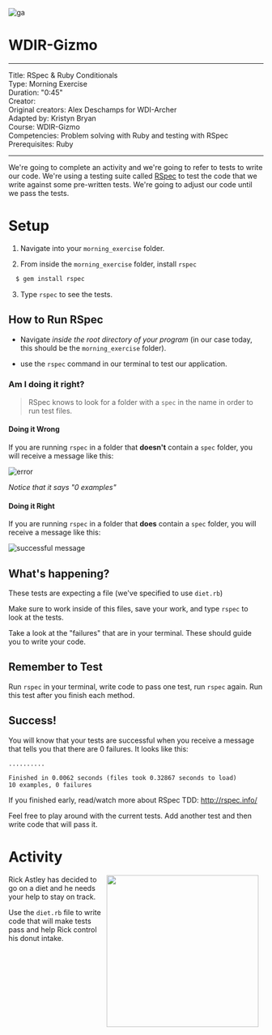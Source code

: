 ![ga](http://mobbook.generalassemb.ly/ga_cog.png)

# WDIR-Gizmo

---
Title: RSpec & Ruby Conditionals <br>
Type: Morning Exercise <br>
Duration: "0:45"<br>
Creator:<br>
    Original creators: Alex Deschamps for WDI-Archer<br>
    Adapted by: Kristyn Bryan<br>
    Course: WDIR-Gizmo<br>
Competencies: Problem solving with Ruby and testing with RSpec<br>
Prerequisites: Ruby <br>

---

We're going to complete an activity and we're going to refer to tests to write our code. We're using a testing suite called [RSpec](http://rspec.info/documentation/) to test the code that we write against some pre-written tests. We're going to adjust our code until we pass the tests.

# Setup

1. Navigate into your `morning_exercise` folder.

2. From inside the `morning_exercise` folder, install `rspec`
``` bash
  $ gem install rspec
```

3. Type `rspec` to see the tests.

## How to Run RSpec

- Navigate *inside the root directory of your program* (in our case today, this should be the `morning_exercise` folder).

- use the `rspec` command in our terminal to test our application.

### Am I doing it right?

>RSpec knows to look for a folder with a `spec` in the name in order to run test files.

#### Doing it Wrong

If you are running `rspec` in a folder that **doesn't** contain  a `spec` folder, you will receive a message like this:

![error](https://i.imgur.com/6iUCioU.png)

*Notice that it says "0 examples"*

#### Doing it Right

If you are running `rspec` in a folder that **does** contain  a `spec` folder, you will receive a message like this:

![successful message](https://i.imgur.com/r4xoNy2.png)

## What's happening?

These tests are expecting a file (we've specified to use `diet.rb`)

Make sure to work inside of this files, save your work, and type `rspec` to look at the tests.

Take a look at the "failures" that are in your terminal. These should guide you to write your code.

## Remember to Test

Run `rspec` in your terminal, write code to pass one test, run `rspec` again. Run this test after you finish each method.

## Success!

You will know that your tests are successful when you receive a message that tells you that there are 0 failures. It looks like this:
```
..........

Finished in 0.0062 seconds (files took 0.32867 seconds to load)
10 examples, 0 failures
```

If you finished early, read/watch more about RSpec TDD: http://rspec.info/

Feel free to play around with the current tests. Add another test and then write code that will pass it.

# Activity

<img src="https://img.ifcdn.com/images/8f41af704b7fb18df8e42f84423f6c38339f9dcaec135ea5ae84670786c031b5_1.jpg" width="300px" align="right" hspace="10">

Rick Astley has decided to go on a diet and he needs your help to stay on track.

Use the `diet.rb` file to write code that will make tests pass and help Rick control his donut intake.
